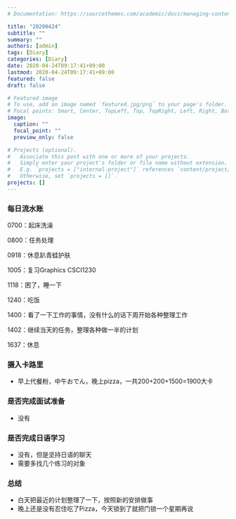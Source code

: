 ```yaml
---
# Documentation: https://sourcethemes.com/academic/docs/managing-content/

title: "20200424"
subtitle: ""
summary: ""
authors: [admin]
tags: [Diary]
categories: [Diary]
date: 2020-04-24T09:17:41+09:00
lastmod: 2020-04-24T09:17:41+09:00
featured: false
draft: false

# Featured image
# To use, add an image named `featured.jpg/png` to your page's folder.
# Focal points: Smart, Center, TopLeft, Top, TopRight, Left, Right, BottomLeft, Bottom, BottomRight.
image:
  caption: ""
  focal_point: ""
  preview_only: false

# Projects (optional).
#   Associate this post with one or more of your projects.
#   Simply enter your project's folder or file name without extension.
#   E.g. `projects = ["internal-project"]` references `content/project/deep-learning/index.md`.
#   Otherwise, set `projects = []`.
projects: []
---
```


### 每日流水账

0700：起床洗澡

0800：任务处理

0918：休息趴青蛙护肤

1005：复习Graphics CSCI1230

1118：困了，睡一下

1240：吃饭

1400：看了一下工作的事情，没有什么的话下周开始各种整理工作

1402：继续当天的任务，整理各种做一半的计划

1637：休息

### 摄入卡路里

- 早上代餐粉，中午おでん，晚上pizza，一共200+200+1500=1900大卡

### 是否完成面试准备

- 没有

### 是否完成日语学习

- 没有，但是坚持日语的聊天
- 需要多找几个练习的对象

### 总结

- 白天把最近的计划整理了一下，按照新的安排做事
- 晚上还是没有忍住吃了Pizza，今天锁到了就把门锁一个星期再说

